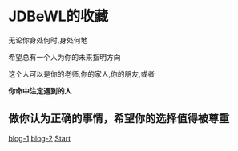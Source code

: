 
# JDBeWL的收藏

无论你身处何时,身处何地

希望总有一个人为你的未来指明方向

这个人可以是你的老师,你的家人,你的朋友,或者

**你命中注定遇到的人**


## 做你认为正确的事情，希望你的选择值得被尊重

[blog-1](https://jdbewl.github.io/)
[blog-2](https://jdbewl.github.io/async)
[Start](README)

